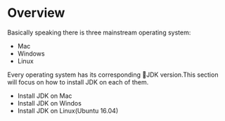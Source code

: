 # Overview

Basically speaking there is three mainstream operating system:

- Mac 
- Windows
- Linux

Every operating system has its corresponding JDK version.This section will focus on how to install JDK on each of them.

- Install JDK on Mac
- Install JDK on Windos
- Install JDK on Linux(Ubuntu 16.04)



